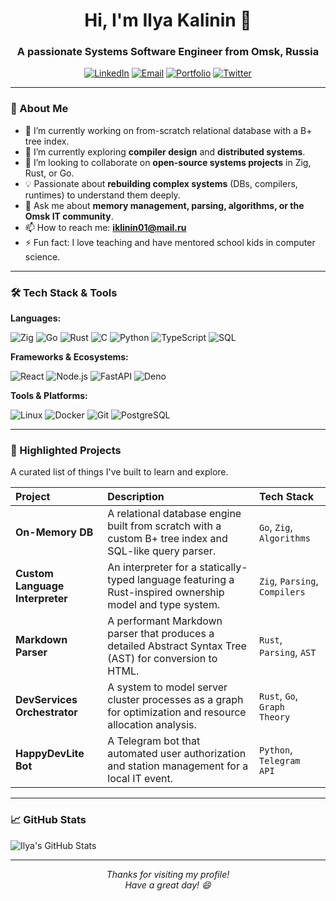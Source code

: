 <h1 align="center">Hi, I'm Ilya Kalinin 👋</h1>
<h3 align="center">A passionate Systems Software Engineer from Omsk, Russia</h3>

<p align="center">
  <a href="[Your LinkedIn URL]"><img src="https://img.shields.io/badge/LinkedIn-0A66C2?style=for-the-badge&logo=linkedin&logoColor=white" alt="LinkedIn"></a>
  <a href="mailto:iklinin01@mail.ru"><img src="https://img.shields.io/badge/Email-EA4335?style=for-the-badge&logo=gmail&logoColor=white" alt="Email"></a>
  <a href="https://visoff.ru"><img src="https://img.shields.io/badge/Portfolio-FF7139?style=for-the-badge&logo=firefox-browser&logoColor=white" alt="Portfolio"></a>
  <a href="[Your Twitter URL, if you have one]"><img src="https://img.shields.io/badge/Twitter-1DA1F2?style=for-the-badge&logo=twitter&logoColor=white" alt="Twitter"></a>
</p>

---

### 🧠 About Me

- 🔭 I’m currently working on from-scratch relational database with a B+ tree index.
- 🌱 I’m currently exploring **compiler design** and **distributed systems**.
- 👯 I’m looking to collaborate on **open-source systems projects** in Zig, Rust, or Go.
- 💡 Passionate about **rebuilding complex systems** (DBs, compilers, runtimes) to understand them deeply.
- 💬 Ask me about **memory management, parsing, algorithms, or the Omsk IT community**.
- 📫 How to reach me: **iklinin01@mail.ru**
- ⚡ Fun fact: I love teaching and have mentored school kids in computer science.

---

### 🛠️ Tech Stack & Tools

**Languages:**

![Zig](https://img.shields.io/badge/Zig-%23F7A41D.svg?style=for-the-badge&logo=zig&logoColor=white)
![Go](https://img.shields.io/badge/Go-00ADD8?style=for-the-badge&logo=go&logoColor=white)
![Rust](https://img.shields.io/badge/Rust-%23000000.svg?style=for-the-badge&logo=rust&logoColor=white)
![C](https://img.shields.io/badge/C-A8B9CC?style=for-the-badge&logo=c&logoColor=black)
![Python](https://img.shields.io/badge/Python-3776AB?style=for-the-badge&logo=python&logoColor=white)
![TypeScript](https://img.shields.io/badge/TypeScript-3178C6?style=for-the-badge&logo=typescript&logoColor=white)
![SQL](https://img.shields.io/badge/SQL-4479A1?style=for-the-badge&logo=postgresql&logoColor=white)

**Frameworks & Ecosystems:**

![React](https://img.shields.io/badge/React-20232A?style=for-the-badge&logo=react&logoColor=61DAFB)
![Node.js](https://img.shields.io/badge/Node.js-339933?style=for-the-badge&logo=nodedotjs&logoColor=white)
![FastAPI](https://img.shields.io/badge/FastAPI-009688?style=for-the-badge&logo=fastapi&logoColor=white)
![Deno](https://img.shields.io/badge/Deno-000000?style=for-the-badge&logo=deno&logoColor=white)

**Tools & Platforms:**

![Linux](https://img.shields.io/badge/Linux-FCC624?style=for-the-badge&logo=linux&logoColor=black)
![Docker](https://img.shields.io/badge/Docker-2496ED?style=for-the-badge&logo=docker&logoColor=white)
![Git](https://img.shields.io/badge/Git-F05032?style=for-the-badge&logo=git&logoColor=white)
![PostgreSQL](https://img.shields.io/badge/PostgreSQL-4169E1?style=for-the-badge&logo=postgresql&logoColor=white)

---

### 🚀 Highlighted Projects

A curated list of things I've built to learn and explore.

| Project | Description | Tech Stack |
| :--- | :--- | :--- |
| **On-Memory DB** | A relational database engine built from scratch with a custom B+ tree index and SQL-like query parser. | `Go`, `Zig`, `Algorithms` |
| **Custom Language Interpreter** | An interpreter for a statically-typed language featuring a Rust-inspired ownership model and type system. | `Zig`, `Parsing`, `Compilers` |
| **Markdown Parser** | A performant Markdown parser that produces a detailed Abstract Syntax Tree (AST) for conversion to HTML. | `Rust`, `Parsing`, `AST` |
| **DevServices Orchestrator** | A system to model server cluster processes as a graph for optimization and resource allocation analysis. | `Rust`, `Go`, `Graph Theory` |
| **HappyDevLite Bot** | A Telegram bot that automated user authorization and station management for a local IT event. | `Python`, `Telegram API` |

---

### 📈 GitHub Stats

<picture>
  <source
    media="(prefers-color-scheme: dark)"
    srcset="https://github-readme-stats.vercel.app/api?username=Visoff&show_icons=true&theme=github_dark&hide_border=true&count_private=true&include_all_commits=true"
  />
  <source
    media="(prefers-color-scheme: light)"
    srcset="https://github-readme-stats.vercel.app/api?username=Visoff&show_icons=true&theme=default&hide_border=true&count_private=true&include_all_commits=true"
  />
  <img src="https://github-readme-stats.vercel.app/api?username=Visoff&show_icons=true&hide_border=true&count_private=true&include_all_commits=true" alt="Ilya's GitHub Stats" />
</picture>

---

<p align="center">
  <i>Thanks for visiting my profile!</i><br>
  <i>Have a great day! 😄</i>
</p>
